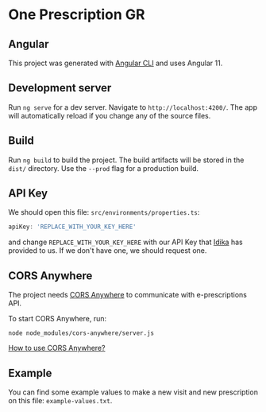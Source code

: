 # One Prescription GR

## Angular

This project was generated with [Angular CLI](https://github.com/angular/angular-cli) and uses Angular 11.

## Development server

Run `ng serve` for a dev server. Navigate to `http://localhost:4200/`. The app will automatically reload if you change
any of the source files.

## Build

Run `ng build` to build the project. The build artifacts will be stored in the `dist/` directory. Use the `--prod` flag
for a production build.

## API Key

We should open this file: `src/environments/properties.ts`:

```typescript
apiKey: 'REPLACE_WITH_YOUR_KEY_HERE'
```

and change `REPLACE_WITH_YOUR_KEY_HERE` with our API Key that [Idika](http://www.idika.gr/) has provided to us. If we
don't have one, we should request one.

## CORS Anywhere

The project needs [CORS Anywhere](https://github.com/Rob--W/cors-anywhere/) to communicate with e-prescriptions API.

To start CORS Anywhere, run:

```shell
node node_modules/cors-anywhere/server.js
```

[How to use CORS Anywhere?](https://stackoverflow.com/a/41137337/6151784)

## Example

You can find some example values to make a new visit and new prescription on this file: `example-values.txt`.

